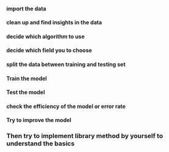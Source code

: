 #### import the data
#### clean up and find insights in the data
#### decide which algorithm to use
#### decide which field you to choose
#### split the data between training and testing set
#### Train the model
#### Test the model
#### check the efficiency of the model or error rate
#### Try to improve the model
### Then try to implement library method by yourself to understand the basics